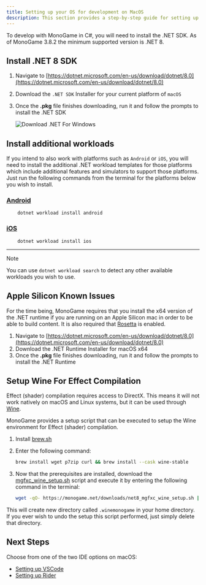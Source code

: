```yaml
---
title: Setting up your OS for development on MacOS
description: This section provides a step-by-step guide for setting up your development environment on Mac.
---
```


To develop with MonoGame in C#, you will need to install the .NET SDK. As of MonoGame 3.8.2 the minimum supported version is .NET 8.

## Install .NET 8 SDK

1. Navigate to [https://dotnet.microsoft.com/en-us/download/dotnet/8.0](https://dotnet.microsoft.com/en-us/download/dotnet/8.0)
2. Download the `.NET SDK` Installer for your current platform of `macOS`
3. Once the **.pkg** file finishes downloading, run it and follow the prompts to install the .NET SDK

    ![Download .NET For Windows](./images/1_setting_up_your_development_environment/dotnet_8_download_page.png)

## Install additional workloads

If you intend to also work with platforms such as `Android` or `iOS`, you will need to install the additional .NET workload templates for those platforms which include additional features and simulators to support those platforms.  Just run the following commands from the terminal for the platforms below you wish to install.

### [Android](#tab/android)

```cli
    dotnet workload install android
```

### [iOS](#tab/iOS)

```cli
    dotnet workload install ios
```

---

> [!NOTE]
> You can use `dotnet workload search` to detect any other available workloads you wish to use.

## Apple Silicon Known Issues

 For the time being, MonoGame requires that you install the x64 version of the .NET runtime if you are running on an Apple Silicon mac in order to be able to build content. It is also required that [Rosetta](https://support.apple.com/en-us/HT211861) is enabled. 

 1. Navigate to [https://dotnet.microsoft.com/en-us/download/dotnet/8.0](https://dotnet.microsoft.com/en-us/download/dotnet/8.0)
 1. Download the .NET Runtime Installer for macOS x64
 1. Once the **.pkg** file finishes downloading, run it and follow the prompts to install the .NET Runtime

## Setup Wine For Effect Compilation

Effect (shader) compilation requires access to DirectX.  This means it will not work natively on macOS and Linux systems, but it can be used through [Wine](https://www.winehq.org/).

MonoGame provides a setup script that can be executed to setup the Wine environment for Effect (shader) compilation.

1. Install [brew.sh](https://brew.sh)
1. Enter the following command:

    ```sh
    brew install wget p7zip curl && brew install --cask wine-stable
    ```

1. Now that the prerequisites are installed, download the [mgfxc_wine_setup.sh](https://monogame.net/downloads/net9_mgfxc_wine_setup.sh) script and execute it by entering the following command in the terminal:

    ```sh
    wget -qO- https://monogame.net/downloads/net8_mgfxc_wine_setup.sh | bash
    ```

This will create new directory called `.winemonogame` in your home directory.  If you ever wish to undo the setup this script performed, just simply delete that directory.

## Next Steps

Choose from one of the two IDE options on macOS:

- [Setting up VSCode](./2_choosing_your_ide_vscode.md)
- [Setting up Rider](./2_choosing_your_ide_rider.md)
